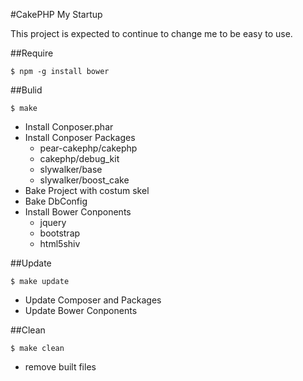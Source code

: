 #CakePHP My Startup

This project is expected to continue to change me to be easy to use.

##Require

	$ npm -g install bower

##Bulid

	$ make

* Install Conposer.phar
* Install Conposer Packages
	* pear-cakephp/cakephp
	* cakephp/debug_kit
	* slywalker/base
	* slywalker/boost_cake
* Bake Project with costum skel
* Bake DbConfig
* Install Bower Conponents
	* jquery
	* bootstrap
	* html5shiv

##Update

	$ make update

* Update Composer and Packages
* Update Bower Conponents

##Clean

	$ make clean

* remove built files